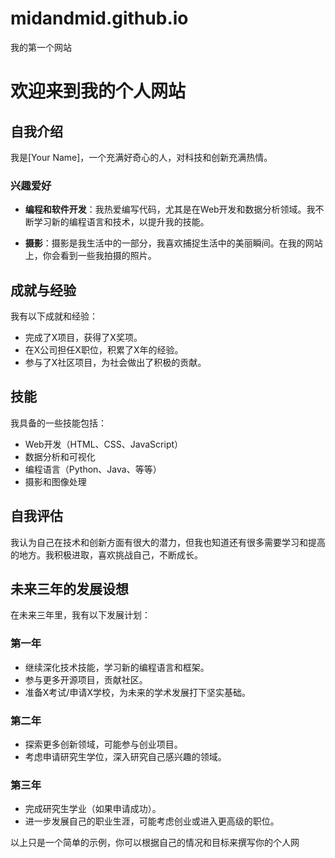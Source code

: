 # midandmid.github.io
我的第一个网站
# 欢迎来到我的个人网站

## 自我介绍

我是[Your Name]，一个充满好奇心的人，对科技和创新充满热情。

### 兴趣爱好

- **编程和软件开发**：我热爱编写代码，尤其是在Web开发和数据分析领域。我不断学习新的编程语言和技术，以提升我的技能。

- **摄影**：摄影是我生活中的一部分，我喜欢捕捉生活中的美丽瞬间。在我的网站上，你会看到一些我拍摄的照片。

## 成就与经验

我有以下成就和经验：

- 完成了X项目，获得了X奖项。
- 在X公司担任X职位，积累了X年的经验。
- 参与了X社区项目，为社会做出了积极的贡献。

## 技能

我具备的一些技能包括：

- Web开发（HTML、CSS、JavaScript）
- 数据分析和可视化
- 编程语言（Python、Java、等等）
- 摄影和图像处理

## 自我评估

我认为自己在技术和创新方面有很大的潜力，但我也知道还有很多需要学习和提高的地方。我积极进取，喜欢挑战自己，不断成长。

## 未来三年的发展设想

在未来三年里，我有以下发展计划：

### 第一年

- 继续深化技术技能，学习新的编程语言和框架。
- 参与更多开源项目，贡献社区。
- 准备X考试/申请X学校，为未来的学术发展打下坚实基础。

### 第二年

- 探索更多创新领域，可能参与创业项目。
- 考虑申请研究生学位，深入研究自己感兴趣的领域。

### 第三年

- 完成研究生学业（如果申请成功）。
- 进一步发展自己的职业生涯，可能考虑创业或进入更高级的职位。

以上只是一个简单的示例，你可以根据自己的情况和目标来撰写你的个人网

